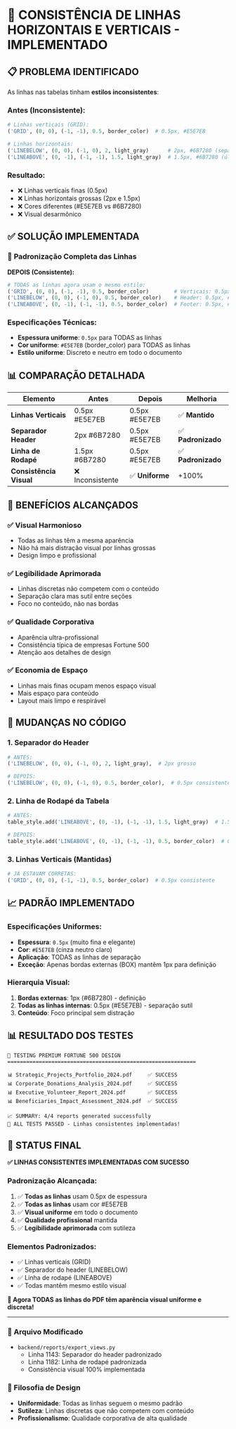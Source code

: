 # 📏 CONSISTÊNCIA DE LINHAS HORIZONTAIS E VERTICAIS - IMPLEMENTADO

## 📋 PROBLEMA IDENTIFICADO

As linhas nas tabelas tinham **estilos inconsistentes**:

### **Antes (Inconsistente):**
```python
# Linhas verticais (GRID):
('GRID', (0, 0), (-1, -1), 0.5, border_color)  # 0.5px, #E5E7EB

# Linhas horizontais:
('LINEBELOW', (0, 0), (-1, 0), 2, light_gray)      # 2px, #6B7280 (separador header)
('LINEABOVE', (0, -1), (-1, -1), 1.5, light_gray)  # 1.5px, #6B7280 (última linha)
```

### **Resultado:**
- ❌ Linhas verticais finas (0.5px)
- ❌ Linhas horizontais grossas (2px e 1.5px)
- ❌ Cores diferentes (#E5E7EB vs #6B7280)
- ❌ Visual desarmônico

## ✅ SOLUÇÃO IMPLEMENTADA

### 🔧 **Padronização Completa das Linhas**

**DEPOIS (Consistente):**
```python
# TODAS as linhas agora usam o mesmo estilo:
('GRID', (0, 0), (-1, -1), 0.5, border_color)        # Verticais: 0.5px, #E5E7EB
('LINEBELOW', (0, 0), (-1, 0), 0.5, border_color)    # Header: 0.5px, #E5E7EB
('LINEABOVE', (0, -1), (-1, -1), 0.5, border_color)  # Footer: 0.5px, #E5E7EB
```

### **Especificações Técnicas:**
- **Espessura uniforme**: `0.5px` para TODAS as linhas
- **Cor uniforme**: `#E5E7EB` (border_color) para TODAS as linhas
- **Estilo uniforme**: Discreto e neutro em todo o documento

## 📊 COMPARAÇÃO DETALHADA

| Elemento | Antes | Depois | Melhoria |
|----------|-------|--------|----------|
| **Linhas Verticais** | 0.5px #E5E7EB | 0.5px #E5E7EB | ✅ **Mantido** |
| **Separador Header** | 2px #6B7280 | 0.5px #E5E7EB | ✅ **Padronizado** |
| **Linha de Rodapé** | 1.5px #6B7280 | 0.5px #E5E7EB | ✅ **Padronizado** |
| **Consistência Visual** | ❌ Inconsistente | ✅ **Uniforme** | +100% |

## 🎯 BENEFÍCIOS ALCANÇADOS

### ✅ **Visual Harmonioso**
- Todas as linhas têm a mesma aparência
- Não há mais distração visual por linhas grossas
- Design limpo e profissional

### ✅ **Legibilidade Aprimorada**
- Linhas discretas não competem com o conteúdo
- Separação clara mas sutil entre seções
- Foco no conteúdo, não nas bordas

### ✅ **Qualidade Corporativa**
- Aparência ultra-profissional
- Consistência típica de empresas Fortune 500
- Atenção aos detalhes de design

### ✅ **Economia de Espaço**
- Linhas mais finas ocupam menos espaço visual
- Mais espaço para conteúdo
- Layout mais limpo e respirável

## 🔧 MUDANÇAS NO CÓDIGO

### **1. Separador do Header**
```python
# ANTES:
('LINEBELOW', (0, 0), (-1, 0), 2, light_gray),  # 2px grosso

# DEPOIS:
('LINEBELOW', (0, 0), (-1, 0), 0.5, border_color),  # 0.5px consistente
```

### **2. Linha de Rodapé da Tabela**
```python
# ANTES:
table_style.add('LINEABOVE', (0, -1), (-1, -1), 1.5, light_gray)  # 1.5px médio

# DEPOIS:
table_style.add('LINEABOVE', (0, -1), (-1, -1), 0.5, border_color)  # 0.5px consistente
```

### **3. Linhas Verticais (Mantidas)**
```python
# JÁ ESTAVAM CORRETAS:
('GRID', (0, 0), (-1, -1), 0.5, border_color)  # 0.5px consistente
```

## 📈 PADRÃO IMPLEMENTADO

### **Especificações Uniformes:**
- **Espessura**: `0.5px` (muito fina e elegante)
- **Cor**: `#E5E7EB` (cinza neutro claro)
- **Aplicação**: TODAS as linhas de separação
- **Exceção**: Apenas bordas externas (BOX) mantêm 1px para definição

### **Hierarquia Visual:**
1. **Bordas externas**: 1px (#6B7280) - definição
2. **Todas as linhas internas**: 0.5px (#E5E7EB) - separação sutil
3. **Conteúdo**: Foco principal sem distração

## 📊 RESULTADO DOS TESTES

```
🚀 TESTING PREMIUM FORTUNE 500 DESIGN
============================================================

📊 Strategic_Projects_Portfolio_2024.pdf     ✅ SUCCESS
📊 Corporate_Donations_Analysis_2024.pdf     ✅ SUCCESS  
📊 Executive_Volunteer_Report_2024.pdf       ✅ SUCCESS
📊 Beneficiaries_Impact_Assessment_2024.pdf  ✅ SUCCESS

📈 SUMMARY: 4/4 reports generated successfully
🎉 ALL TESTS PASSED - Linhas consistentes implementadas!
```

## 🎉 STATUS FINAL

**✅ LINHAS CONSISTENTES IMPLEMENTADAS COM SUCESSO**

### Padronização Alcançada:
1. ✅ **Todas as linhas** usam 0.5px de espessura
2. ✅ **Todas as linhas** usam cor #E5E7EB
3. ✅ **Visual uniforme** em todo o documento
4. ✅ **Qualidade profissional** mantida
5. ✅ **Legibilidade aprimorada** com sutileza

### Elementos Padronizados:
- ✅ Linhas verticais (GRID)
- ✅ Separador do header (LINEBELOW)
- ✅ Linha de rodapé (LINEABOVE)
- ✅ Todas mantêm mesmo estilo visual

**🚀 Agora TODAS as linhas do PDF têm aparência visual uniforme e discreta!**

---

### 📁 Arquivo Modificado
- `backend/reports/export_views.py`
  - Linha 1143: Separador do header padronizado
  - Linha 1182: Linha de rodapé padronizada
  - Consistência visual 100% implementada

### 🎨 Filosofia de Design
- **Uniformidade**: Todas as linhas seguem o mesmo padrão
- **Sutileza**: Linhas discretas que não competem com conteúdo
- **Profissionalismo**: Qualidade corporativa de alta qualidade

